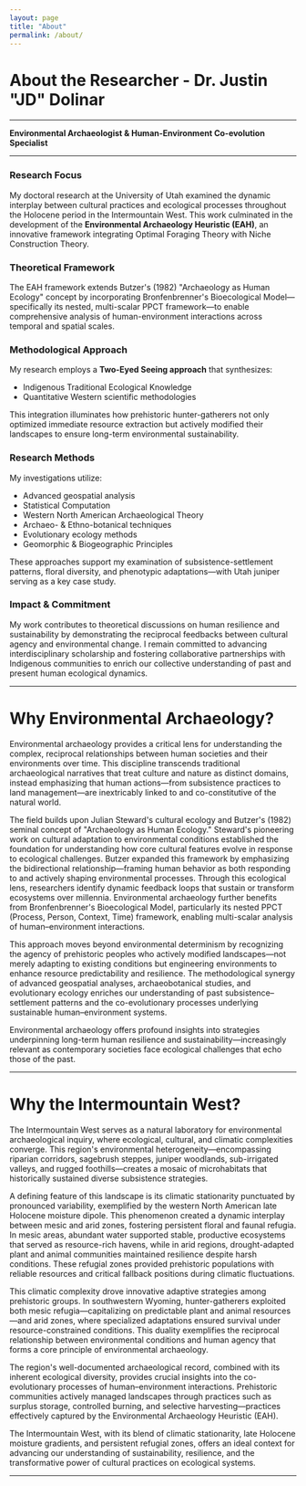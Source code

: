 ```yaml
---
layout: page
title: "About"
permalink: /about/
---
```

# About the Researcher - Dr. Justin "JD" Dolinar

---
**Environmental Archaeologist & Human-Environment Co-evolution Specialist**

---
### Research Focus
My doctoral research at the University of Utah examined the dynamic interplay between cultural practices and ecological processes throughout the Holocene period in the Intermountain West. This work culminated in the development of the **Environmental Archaeology Heuristic (EAH)**, an innovative framework integrating Optimal Foraging Theory with Niche Construction Theory.

### Theoretical Framework
The EAH framework extends Butzer's (1982) "Archaeology as Human Ecology" concept by incorporating Bronfenbrenner's Bioecological Model—specifically its nested, multi-scalar PPCT framework—to enable comprehensive analysis of human-environment interactions across temporal and spatial scales.

### Methodological Approach
My research employs a **Two-Eyed Seeing approach** that synthesizes:
- Indigenous Traditional Ecological Knowledge
- Quantitative Western scientific methodologies

This integration illuminates how prehistoric hunter-gatherers not only optimized immediate resource extraction but actively modified their landscapes to ensure long-term environmental sustainability.

### Research Methods
My investigations utilize:
- Advanced geospatial analysis
- Statistical Computation
- Western North American Archaeological Theory
- Archaeo- & Ethno-botanical techniques
- Evolutionary ecology methods
- Geomorphic & Biogeographic Principles

These approaches support my examination of subsistence-settlement patterns, floral diversity, and phenotypic adaptations—with Utah juniper serving as a key case study.

### Impact & Commitment
My work contributes to theoretical discussions on human resilience and sustainability by demonstrating the reciprocal feedbacks between cultural agency and environmental change. I remain committed to advancing interdisciplinary scholarship and fostering collaborative partnerships with Indigenous communities to enrich our collective understanding of past and present human ecological dynamics.


---

# Why Environmental Archaeology?

Environmental archaeology provides a critical lens for understanding the complex, reciprocal relationships between human societies and their environments over time. This discipline transcends traditional archaeological narratives that treat culture and nature as distinct domains, instead emphasizing that human actions—from subsistence practices to land management—are inextricably linked to and co-constitutive of the natural world.

The field builds upon Julian Steward's cultural ecology and Butzer's (1982) seminal concept of "Archaeology as Human Ecology." Steward's pioneering work on cultural adaptation to environmental conditions established the foundation for understanding how core cultural features evolve in response to ecological challenges. Butzer expanded this framework by emphasizing the bidirectional relationship—framing human behavior as both responding to and actively shaping environmental processes. Through this ecological lens, researchers identify dynamic feedback loops that sustain or transform ecosystems over millennia. Environmental archaeology further benefits from Bronfenbrenner's Bioecological Model, particularly its nested PPCT (Process, Person, Context, Time) framework, enabling multi-scalar analysis of human–environment interactions.

This approach moves beyond environmental determinism by recognizing the agency of prehistoric peoples who actively modified landscapes—not merely adapting to existing conditions but engineering environments to enhance resource predictability and resilience. The methodological synergy of advanced geospatial analyses, archaeobotanical studies, and evolutionary ecology enriches our understanding of past subsistence–settlement patterns and the co-evolutionary processes underlying sustainable human–environment systems.

Environmental archaeology offers profound insights into strategies underpinning long-term human resilience and sustainability—increasingly relevant as contemporary societies face ecological challenges that echo those of the past.


---

# Why the Intermountain West?

The Intermountain West serves as a natural laboratory for environmental archaeological inquiry, where ecological, cultural, and climatic complexities converge. This region's environmental heterogeneity—encompassing riparian corridors, sagebrush steppes, juniper woodlands, sub-irrigated valleys, and rugged foothills—creates a mosaic of microhabitats that historically sustained diverse subsistence strategies.

A defining feature of this landscape is its climatic stationarity punctuated by pronounced variability, exemplified by the western North American late Holocene moisture dipole. This phenomenon created a dynamic interplay between mesic and arid zones, fostering persistent floral and faunal refugia. In mesic areas, abundant water supported stable, productive ecosystems that served as resource-rich havens, while in arid regions, drought-adapted plant and animal communities maintained resilience despite harsh conditions. These refugial zones provided prehistoric populations with reliable resources and critical fallback positions during climatic fluctuations.

This climatic complexity drove innovative adaptive strategies among prehistoric groups. In southwestern Wyoming, hunter-gatherers exploited both mesic refugia—capitalizing on predictable plant and animal resources—and arid zones, where specialized adaptations ensured survival under resource-constrained conditions. This duality exemplifies the reciprocal relationship between environmental conditions and human agency that forms a core principle of environmental archaeology.

The region's well-documented archaeological record, combined with its inherent ecological diversity, provides crucial insights into the co-evolutionary processes of human–environment interactions. Prehistoric communities actively managed landscapes through practices such as surplus storage, controlled burning, and selective harvesting—practices effectively captured by the Environmental Archaeology Heuristic (EAH).

The Intermountain West, with its blend of climatic stationarity, late Holocene moisture gradients, and persistent refugial zones, offers an ideal context for advancing our understanding of sustainability, resilience, and the transformative power of cultural practices on ecological systems.

---
